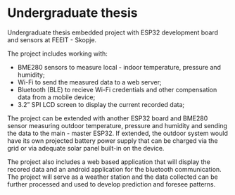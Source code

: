 # Undergraduate thesis
Undergraduate thesis embedded project with ESP32 development board and sensors at FEEIT - Skopje. 

The project includes working with:
- BME280 sensors to measure local - indoor temperature, pressure and humidity;
- Wi-Fi to send the measured data to a web server; 
- Bluetooth (BLE) to recieve Wi-Fi credentials and other compensation data from a mobile device;
- 3.2” SPI LCD screen to display the current recorded data;

The project can be extended with another ESP32 board and BME280 sensor measuring outdoor temperature, pressure and humidity and sending the data to the main - master ESP32. If extended, the outdoor system would have its own projected battery power supply that can be charged via the grid or via adequate solar panel built-in on the device.

The project also includes a web based application that will display the recored data and an android application for the bluetooth communication. The project will serve as a weather station and the data collected can be further processed and used to develop prediction and foresee patterns.
